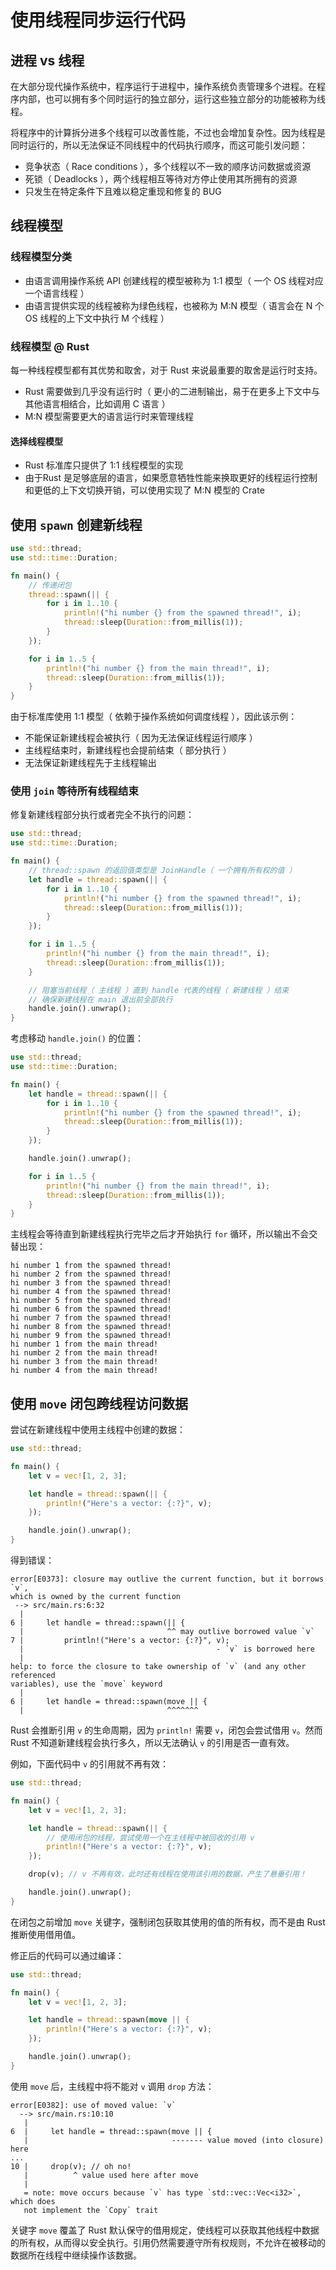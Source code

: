 # 使用线程同步运行代码

## 进程 vs 线程

在大部分现代操作系统中，程序运行于进程中，操作系统负责管理多个进程。在程序内部，也可以拥有多个同时运行的独立部分，运行这些独立部分的功能被称为线程。

将程序中的计算拆分进多个线程可以改善性能，不过也会增加复杂性。因为线程是同时运行的，所以无法保证不同线程中的代码执行顺序，而这可能引发问题：

- 竞争状态（ Race conditions ），多个线程以不一致的顺序访问数据或资源
- 死锁（ Deadlocks ），两个线程相互等待对方停止使用其所拥有的资源
- 只发生在特定条件下且难以稳定重现和修复的 BUG

## 线程模型

### 线程模型分类

- 由语言调用操作系统 API 创建线程的模型被称为 1:1 模型（ 一个 OS 线程对应一个语言线程 ）
- 由语言提供实现的线程被称为绿色线程，也被称为 M:N 模型（ 语言会在 N 个 OS 线程的上下文中执行 M 个线程 ）

### 线程模型 @ Rust

每一种线程模型都有其优势和取舍，对于 Rust 来说最重要的取舍是运行时支持。

- Rust 需要做到几乎没有运行时（ 更小的二进制输出，易于在更多上下文中与其他语言相结合，比如调用 C 语言 ）
- M:N 模型需要更大的语言运行时来管理线程

#### 选择线程模型

- Rust 标准库只提供了 1:1 线程模型的实现
- 由于Rust 是足够底层的语言，如果愿意牺牲性能来换取更好的线程运行控制和更低的上下文切换开销，可以使用实现了 M:N 模型的 Crate

## 使用 `spawn` 创建新线程

```rust
use std::thread;
use std::time::Duration;

fn main() {
    // 传递闭包
    thread::spawn(|| {
        for i in 1..10 {
            println!("hi number {} from the spawned thread!", i);
            thread::sleep(Duration::from_millis(1));
        }
    });

    for i in 1..5 {
        println!("hi number {} from the main thread!", i);
        thread::sleep(Duration::from_millis(1));
    }
}
```

由于标准库使用 1:1 模型（ 依赖于操作系统如何调度线程 ），因此该示例：

- 不能保证新建线程会被执行（ 因为无法保证线程运行顺序 ）
- 主线程结束时，新建线程也会提前结束（ 部分执行 ）
- 无法保证新建线程先于主线程输出

### 使用 `join` 等待所有线程结束

修复新建线程部分执行或者完全不执行的问题：

```rust
use std::thread;
use std::time::Duration;

fn main() {
    // thread::spawn 的返回值类型是 JoinHandle（ 一个拥有所有权的值 ）
    let handle = thread::spawn(|| {
        for i in 1..10 {
            println!("hi number {} from the spawned thread!", i);
            thread::sleep(Duration::from_millis(1));
        }
    });

    for i in 1..5 {
        println!("hi number {} from the main thread!", i);
        thread::sleep(Duration::from_millis(1));
    }

    // 阻塞当前线程（ 主线程 ）直到 handle 代表的线程（ 新建线程 ）结束
    // 确保新建线程在 main 退出前全部执行
    handle.join().unwrap();
}
```

考虑移动 `handle.join()` 的位置：

```rust
use std::thread;
use std::time::Duration;

fn main() {
    let handle = thread::spawn(|| {
        for i in 1..10 {
            println!("hi number {} from the spawned thread!", i);
            thread::sleep(Duration::from_millis(1));
        }
    });

    handle.join().unwrap();

    for i in 1..5 {
        println!("hi number {} from the main thread!", i);
        thread::sleep(Duration::from_millis(1));
    }
}
```

主线程会等待直到新建线程执行完毕之后才开始执行 `for` 循环，所以输出不会交替出现：

```shell
hi number 1 from the spawned thread!
hi number 2 from the spawned thread!
hi number 3 from the spawned thread!
hi number 4 from the spawned thread!
hi number 5 from the spawned thread!
hi number 6 from the spawned thread!
hi number 7 from the spawned thread!
hi number 8 from the spawned thread!
hi number 9 from the spawned thread!
hi number 1 from the main thread!
hi number 2 from the main thread!
hi number 3 from the main thread!
hi number 4 from the main thread!
```

## 使用 `move` 闭包跨线程访问数据

尝试在新建线程中使用主线程中创建的数据：

```rust
use std::thread;

fn main() {
    let v = vec![1, 2, 3];

    let handle = thread::spawn(|| {
        println!("Here's a vector: {:?}", v);
    });

    handle.join().unwrap();
}
```

得到错误：

```shell
error[E0373]: closure may outlive the current function, but it borrows `v`,
which is owned by the current function
 --> src/main.rs:6:32
  |
6 |     let handle = thread::spawn(|| {
  |                                ^^ may outlive borrowed value `v`
7 |         println!("Here's a vector: {:?}", v);
  |                                           - `v` is borrowed here
  |
help: to force the closure to take ownership of `v` (and any other referenced
variables), use the `move` keyword
  |
6 |     let handle = thread::spawn(move || {
  |                                ^^^^^^^
```

Rust 会推断引用 `v` 的生命周期，因为 `println!` 需要 `v`，闭包会尝试借用 `v`。然而 Rust 不知道新建线程会执行多久，所以无法确认 `v` 的引用是否一直有效。

例如，下面代码中 `v` 的引用就不再有效：

```rust
use std::thread;

fn main() {
    let v = vec![1, 2, 3];

    let handle = thread::spawn(|| {
        // 使用闭包的线程，尝试使用一个在主线程中被回收的引用 v
        println!("Here's a vector: {:?}", v);
    });

    drop(v); // v 不再有效，此时还有线程在使用该引用的数据，产生了悬垂引用！

    handle.join().unwrap();
}
```

在闭包之前增加 `move` 关键字，强制闭包获取其使用的值的所有权，而不是由 Rust 推断使用借用值。

修正后的代码可以通过编译：

```rust
use std::thread;

fn main() {
    let v = vec![1, 2, 3];

    let handle = thread::spawn(move || {
        println!("Here's a vector: {:?}", v);
    });

    handle.join().unwrap();
}
```

使用 `move` 后，主线程中将不能对 `v` 调用 `drop` 方法：

```shell
error[E0382]: use of moved value: `v`
  --> src/main.rs:10:10
   |
6  |     let handle = thread::spawn(move || {
   |                                ------- value moved (into closure) here
...
10 |     drop(v); // oh no!
   |          ^ value used here after move
   |
   = note: move occurs because `v` has type `std::vec::Vec<i32>`, which does
   not implement the `Copy` trait
```

关键字 `move` 覆盖了 Rust 默认保守的借用规定，使线程可以获取其他线程中数据的所有权，从而得以安全执行。引用仍然需要遵守所有权规则，不允许在被移动的数据所在线程中继续操作该数据。
